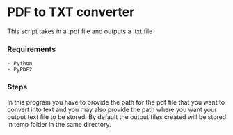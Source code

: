 # PDF to TXT converter
This script takes in a .pdf file and outputs a .txt file

### Requirements
	- Python
	- PyPDF2 


### Steps
In this program you have to provide the path for the pdf file that you want to convert into text and you may also provide the path where you want your output text file to be stored.
By default the output files created will be stored in temp folder in the same directory.
